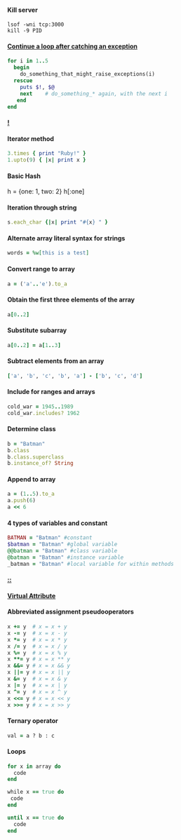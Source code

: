 #### Kill server

```
lsof -wni tcp:3000
kill -9 PID
```

#### [Continue a loop after catching an exception](http://stackoverflow.com/a/4154966/4233556)
```ruby
for i in 1..5
  begin
    do_something_that_might_raise_exceptions(i)
  rescue
    puts $!, $@
    next    # do_something_* again, with the next i
   end
end
```

#### [!](http://stackoverflow.com/a/612653/4233556)

#### Iterator method
```ruby
3.times { print "Ruby!" }
1.upto(9) { |x| print x }
```

#### Basic Hash

h = {one: 1, two: 2}
h[:one]

#### Iteration through string

```ruby
s.each_char {|x| print "#{x} " }
```

#### Alternate array literal syntax for strings

```ruby
words = %w[this is a test]
```

#### Convert range to array
```ruby
a = ('a'..'e').to_a
```

#### Obtain the first three elements of the array
```ruby
a[0..2]
```

#### Substitute subarray
```ruby
a[0..2] = a[1..3]
```

#### Subtract elements from an array
```ruby
['a', 'b', 'c', 'b', 'a'] - ['b', 'c', 'd']
```

#### Include for ranges and arrays

```ruby
cold_war = 1945..1989
cold_war.includes? 1962
```

#### Determine class
```ruby
b = "Batman"
b.class
b.class.superclass
b.instance_of? String
```
#### Append to array
```ruby
a = (1..5).to_a
a.push(6)
a << 6
```

#### 4 types of variables and constant
```ruby
BATMAN = "Batman" #constant
$batman = "Batman" #global variable
@@batman = "Batman" #class variable
@batman = "Batman" #instance variable
_batman = "Batman" #local variable for within methods
```

#### [::](http://stackoverflow.com/a/3009565/4233556)

#### [Virtual Attribute](http://stackoverflow.com/a/5399010/4233556)

#### Abbreviated assignment pseudooperators

```ruby
x += y  # x = x + y
x -= y  # x = x - y
x *= y  # x = x * y
x /= y  # x = x / y
x %= y  # x = x % y
x **= y # x = x ** y 
x &&= y # x = x && y 
x ||= y # x = x || y
x &= y  # x = x & y
x |= y  # x = x | y
x ^= y  # x = x ^ y
x <<= y # x = x << y
x >>= y # x = x >> y 
```

#### Ternary operator
```ruby
val = a ? b : c
```

#### Loops

```ruby
for x in array do
  code
end

while x == true do
 code
end

until x == true do
  code
end
```
